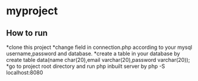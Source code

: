 # myproject

How to run
---
*clone this project
*change field in connection.php according to your mysql username,password and database.
*create a table in your database by create table data(name char(20),email varchar(20),password varchar(20));
*go to project root directory and run php inbuilt server by php -S localhost:8080

